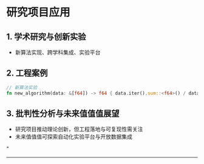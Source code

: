 ﻿# 研究项目应用

## 1. 学术研究与创新实验

- 新算法实现、跨学科集成、实验平台

## 2. 工程案例

```rust
// 新算法实验
fn new_algorithm(data: &[f64]) -> f64 { data.iter().sum::<f64>() / data.len() as f64 }
```

## 3. 批判性分析与未来值值值展望

- 研究项目推动理论创新，但工程落地与可复现性需关注
- 未来值值值可探索自动化实验平台与开放数据集成

"

---
